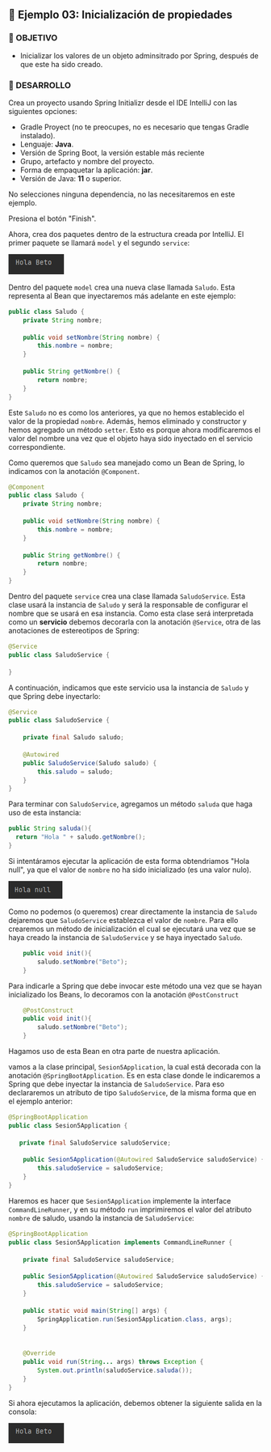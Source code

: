 ## 🧠 Ejemplo 03: Inicialización de propiedades

### 🎯 OBJETIVO

- Inicializar los valores de un objeto adminsitrado por Spring, después de que este ha sido creado.


### 🎩 DESARROLLO

Crea un proyecto usando Spring Initializr desde el IDE IntelliJ con las siguientes opciones:

  - Gradle Proyect (no te preocupes, no es necesario que tengas Gradle instalado).
  - Lenguaje: **Java**.
  - Versión de Spring Boot, la versión estable más reciente
  - Grupo, artefacto y nombre del proyecto.
  - Forma de empaquetar la aplicación: **jar**.
  - Versión de Java: **11** o superior.

No selecciones ninguna dependencia, no las necesitaremos en este ejemplo.

Presiona el botón "Finish".

Ahora, crea dos paquetes dentro de la estructura creada por IntelliJ. El primer paquete se llamará `model` y el segundo `service`:

![](img/img_002.png)

Dentro del paquete `model` crea una nueva clase llamada `Saludo`. Esta representa al Bean que inyectaremos más adelante en este ejemplo:

```java
public class Saludo {
    private String nombre;

    public void setNombre(String nombre) {
        this.nombre = nombre;
    }

    public String getNombre() {
        return nombre;
    }
}
```

Este `Saludo` no es como los anteriores, ya que no hemos establecido el valor de la propiedad `nombre`. Además, hemos eliminado y constructor y hemos agregado un método `setter`. Esto es porque ahora modificaremos el valor del nombre una vez que el objeto haya sido inyectado en el servicio correspondiente.

Como queremos que `Saludo` sea manejado como un Bean de Spring, lo indicamos con la anotación `@Component`. 


```java
@Component
public class Saludo {
    private String nombre;

    public void setNombre(String nombre) {
        this.nombre = nombre;
    }

    public String getNombre() {
        return nombre;
    }
}

```

Dentro del paquete `service` crea una clase llamada `SaludoService`. Esta clase usará la instancia de `Saludo` y será la responsable de configurar el nombre que se usará en esa instancia. Como esta clase será interpretada como un **servicio** debemos decorarla con la anotación `@Service`, otra de las anotaciones de estereotipos de Spring:

```java
@Service
public class SaludoService {

}
```

A continuación, indicamos que este servicio usa la instancia de `Saludo` y que Spring debe inyectarlo:

```java
@Service
public class SaludoService {

    private final Saludo saludo;

    @Autowired
    public SaludoService(Saludo saludo) {
        this.saludo = saludo;
    }
}
```

Para terminar con `SaludoService`, agregamos un método `saluda` que haga uso de esta instancia:

```java
public String saluda(){
  return "Hola " + saludo.getNombre();
}
```

Si intentáramos ejecutar la aplicación de esta forma obtendriamos "Hola null", ya que el valor de `nombre` no ha sido inicializado (es una valor nulo).

![](img/img_001.png)

Como no podemos (o queremos) crear directamente la instancia de `Saludo` dejaremos que `SaludoService` establezca el valor de `nombre`. Para ello crearemos un método de inicialización el cual se ejecutará una vez que se haya creado la instancia de `SaludoService` y se haya inyectado `Saludo`. 

```java
    public void init(){
        saludo.setNombre("Beto");
    }
```

Para indicarle a Spring que debe invocar este método una vez que se hayan inicializado los Beans, lo decoramos con la anotación `@PostConstruct`

```java
    @PostConstruct
    public void init(){
        saludo.setNombre("Beto");
    }
```

Hagamos uso de esta Bean en otra parte de nuestra aplicación.

vamos a la clase principal, `Sesion5Application`, la cual está decorada con la anotación `@SpringBootApplication`. Es en esta clase donde le indicaremos a Spring que debe inyectar la instancia de `SaludoService`. Para eso declararemos un atributo de tipo `SaludoService`, de la misma forma que en el ejemplo anterior:

```java
@SpringBootApplication
public class Sesion5Application {

   private final SaludoService saludoService;

    public Sesion5Application(@Autowired SaludoService saludoService) {
        this.saludoService = saludoService;
    }
}
```

Haremos es hacer que `Sesion5Application` implemente la interface `CommandLineRunner`, y en su método `run` imprimiremos el valor del atributo `nombre` de saludo, usando la instancia de `SaludoService`:

```java
@SpringBootApplication
public class Sesion5Application implements CommandLineRunner {

    private final SaludoService saludoService;

    public Sesion5Application(@Autowired SaludoService saludoService) {
        this.saludoService = saludoService;
    }

    public static void main(String[] args) {
        SpringApplication.run(Sesion5Application.class, args);
    }


    @Override
    public void run(String... args) throws Exception {
        System.out.println(saludoService.saluda());
    }
}

```

Si ahora ejecutamos la aplicación, debemos obtener la siguiente salida en la consola:

![](img/img_002.png)

